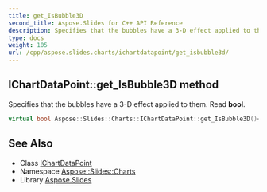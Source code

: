 ```yaml
---
title: get_IsBubble3D
second_title: Aspose.Slides for C++ API Reference
description: Specifies that the bubbles have a 3-D effect applied to them. Read bool.
type: docs
weight: 105
url: /cpp/aspose.slides.charts/ichartdatapoint/get_isbubble3d/
---
```

## IChartDataPoint::get_IsBubble3D method


Specifies that the bubbles have a 3-D effect applied to them. Read **bool**.

```cpp
virtual bool Aspose::Slides::Charts::IChartDataPoint::get_IsBubble3D()=0
```

## See Also

* Class [IChartDataPoint](../)
* Namespace [Aspose::Slides::Charts](../../)
* Library [Aspose.Slides](../../../)
